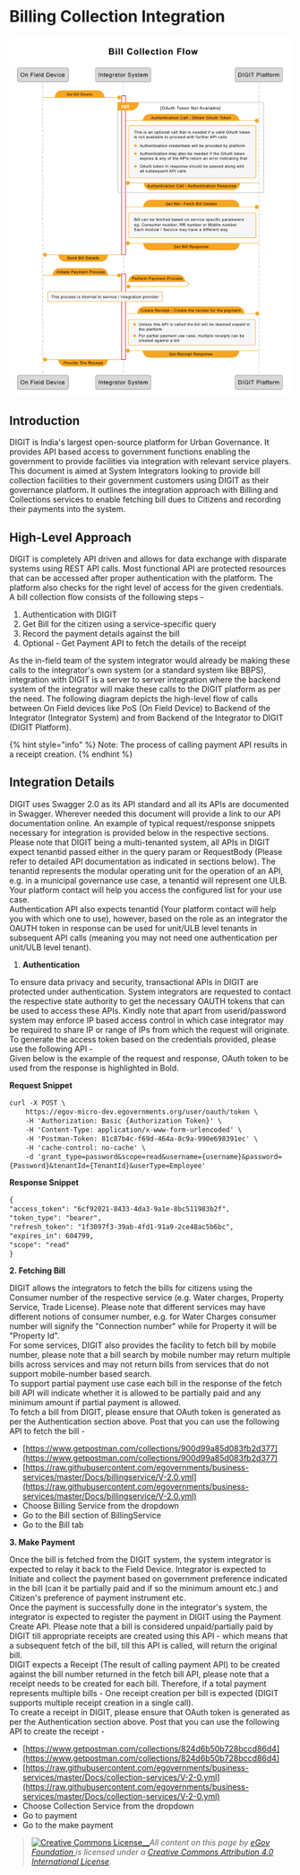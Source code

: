 # Billing Collection Integration

![](../../../.gitbook/assets/108.png)

## Introduction <a href="#introduction" id="introduction"></a>

DIGIT is India's largest open-source platform for Urban Governance. It provides API based access to government functions enabling the government to provide facilities via integration with relevant service players.\
This document is aimed at System Integrators looking to provide bill collection facilities to their government customers using DIGIT as their governance platform. It outlines the integration approach with Billing and Collections services to enable fetching bill dues to Citizens and recording their payments into the system.

## High-Level Approach <a href="#high-level-approach" id="high-level-approach"></a>

DIGIT is completely API driven and allows for data exchange with disparate systems using REST API calls. Most functional API are protected resources that can be accessed after proper authentication with the platform. The platform also checks for the right level of access for the given credentials.\
A bill collection flow consists of the following steps -

1. Authentication with DIGIT
2. Get Bill for the citizen using a service-specific query
3. Record the payment details against the bill
4. Optional - Get Payment API to fetch the details of the receipt

As the in-field team of the system integrator would already be making these calls to the integrator's own system (or a standard system like BBPS), integration with DIGIT is a server to server integration where the backend system of the integrator will make these calls to the DIGIT platform as per the need. The following diagram depicts the high-level flow of calls between On Field devices like PoS (On Field Device) to Backend of the Integrator (Integrator System) and from Backend of the Integrator to DIGIT (DIGIT Platform).

{% hint style="info" %}
Note: The process of calling payment API results in a receipt creation.
{% endhint %}

## Integration Details <a href="#integration-details" id="integration-details"></a>

DIGIT uses Swagger 2.0 as its API standard and all its APIs are documented in Swagger. Wherever needed this document will provide a link to our API documentation online. An example of typical request/response snippets necessary for integration is provided below in the respective sections.\
Please note that DIGIT being a multi-tenanted system, all APIs in DIGIT expect tenantid passed either in the query param or RequestBody (Please refer to detailed API documentation as indicated in sections below). The tenantid represents the modular operating unit for the operation of an API, e.g. in a municipal governance use case, a tenantid will represent one ULB. Your platform contact will help you access the configured list for your use case.\
Authentication API also expects tenantid (Your platform contact will help you with which one to use), however, based on the role as an integrator the OAUTH token in response can be used for unit/ULB level tenants in subsequent API calls (meaning you may not need one authentication per unit/ULB level tenant).

1. **Authentication**

To ensure data privacy and security, transactional APIs in DIGIT are protected under authentication. System integrators are requested to contact the respective state authority to get the necessary OAUTH tokens that can be used to access these APIs. Kindly note that apart from userid/password system may enforce IP based access control in which case integrator may be required to share IP or range of IPs from which the request will originate.\
To generate the access token based on the credentials provided, please use the following API -\
Given below is the example of the request and response, OAuth token to be used from the response is highlighted in Bold.

**Request Snippet**

```
curl -X POST \
    https://egov-micro-dev.egovernments.org/user/oauth/token \
    -H 'Authorization: Basic {Authorization Token}' \
    -H 'Content-Type: application/x-www-form-urlencoded' \
    -H 'Postman-Token: 81c87b4c-f69d-464a-8c9a-990e698391ec' \
    -H 'cache-control: no-cache' \
    -d 'grant_type=password&scope=read&username={username}&password={Password}&tenantId={TenantId}&userType=Employee'
```

**Response Snippet**

```
{
"access_token": "6cf92021-8433-4da3-9a1e-8bc511983b2f",
"token_type": "bearer",
"refresh_token": "1f3097f3-39ab-4fd1-91a9-2ce48ac5b6bc",
"expires_in": 604799,
"scope": "read"
}
```

**2. Fetching Bill**

DIGIT allows the integrators to fetch the bills for citizens using the Consumer number of the respective service (e.g. Water charges, Property Service, Trade License). Please note that different services may have different notions of consumer number, e.g. for Water Charges consumer number will signify the "Connection number" while for Property it will be "Property Id".\
For some services, DIGIT also provides the facility to fetch bill by mobile number, please note that a bill search by mobile number may return multiple bills across services and may not return bills from services that do not support mobile-number based search.\
To support partial payment use case each bill in the response of the fetch bill API will indicate whether it is allowed to be partially paid and any minimum amount if partial payment is allowed.\
To fetch a bill from DIGIT, please ensure that OAuth token is generated as per the Authentication section above. Post that you can use the following API to fetch the bill -

* [https://www.getpostman.com/collections/900d99a85d083fb2d377](https://www.getpostman.com/collections/900d99a85d083fb2d377)
* [https://raw.githubusercontent.com/egovernments/business-services/master/Docs/billingservice/V-2.0.yml](https://raw.githubusercontent.com/egovernments/business-services/master/Docs/billingservice/V-2.0.yml)
* Choose Billing Service from the dropdown
* Go to the Bill section of BillingService
* Go to the Bill tab

**3. Make Payment**

Once the bill is fetched from the DIGIT system, the system integrator is expected to relay it back to the Field Device. Integrator is expected to Initiate and collect the payment based on government preference indicated in the bill (can it be partially paid and if so the minimum amount etc.) and Citizen's preference of payment instrument etc.\
Once the payment is successfully done in the integrator's system, the integrator is expected to register the payment in DIGIT using the Payment Create API. Please note that a bill is considered unpaid/partially paid by DIGIT till appropriate receipts are created using this API - which means that a subsequent fetch of the bill, till this API is called, will return the original bill.\
DIGIT expects a Receipt (The result of calling payment API) to be created against the bill number returned in the fetch bill API, please note that a receipt needs to be created for each bill. Therefore, if a total payment represents multiple bills - One receipt creation per bill is expected (DIGIT supports multiple receipt creation in a single call).\
To create a receipt in DIGIT, please ensure that OAuth token is generated as per the Authentication section above. Post that you can use the following API to create the receipt -

* [https://www.getpostman.com/collections/824d6b50b728bccd86d4](https://www.getpostman.com/collections/824d6b50b728bccd86d4)
* [https://raw.githubusercontent.com/egovernments/business-services/master/Docs/collection-services/V-2-0.yml](https://raw.githubusercontent.com/egovernments/business-services/master/Docs/collection-services/V-2-0.yml)
* Choose Collection Service from the dropdown
* Go to payment
* Go to the make payment

> [![Creative Commons License](https://i.creativecommons.org/l/by/4.0/80x15.png)\_\_](http://creativecommons.org/licenses/by/4.0/)_All content on this page by_ [_eGov Foundation_ ](https://egov.org.in/)_is licensed under a_ [_Creative Commons Attribution 4.0 International License_](http://creativecommons.org/licenses/by/4.0/)_._
